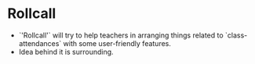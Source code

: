 Rollcall
========

<ul>
 <li>`'Rollcall'` will try to help teachers in arranging things related to `class-attendances` with some user-friendly features.
<br></li>
 <li>Idea behind it is surrounding.</li>
</ul>

